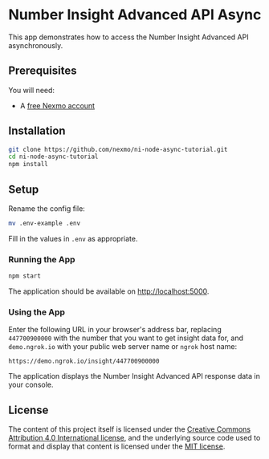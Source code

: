 # Number Insight Advanced API Async

This app demonstrates how to access the Number Insight Advanced API asynchronously.

## Prerequisites

You will need:

* A [free Nexmo account](https://dashboard.nexmo.com/sign-up)

## Installation

```sh
git clone https://github.com/nexmo/ni-node-async-tutorial.git
cd ni-node-async-tutorial
npm install
```

## Setup

Rename the config file:

```sh
mv .env-example .env
```

Fill in the values in `.env` as appropriate.

### Running the App

```sh
npm start
```

The application should be available on <http://localhost:5000>.

### Using the App

Enter the following URL in your browser's address bar, replacing `447700900000` with the number that you want to get insight data for, and `demo.ngrok.io` with your public web server name or `ngrok` host name:

```
https://demo.ngrok.io/insight/447700900000
```

The application displays the Number Insight Advanced API response data in your console.

## License

The content of this project itself is licensed under the [Creative Commons Attribution 4.0 International license](https://creativecommons.org/licenses/by/4.0/), and the underlying source code used to format and display that content is licensed under the [MIT license](https://www.nexmo.com/blog/2017/07/04/local-development-nexmo-ngrok-tunnel-dr/).
	
